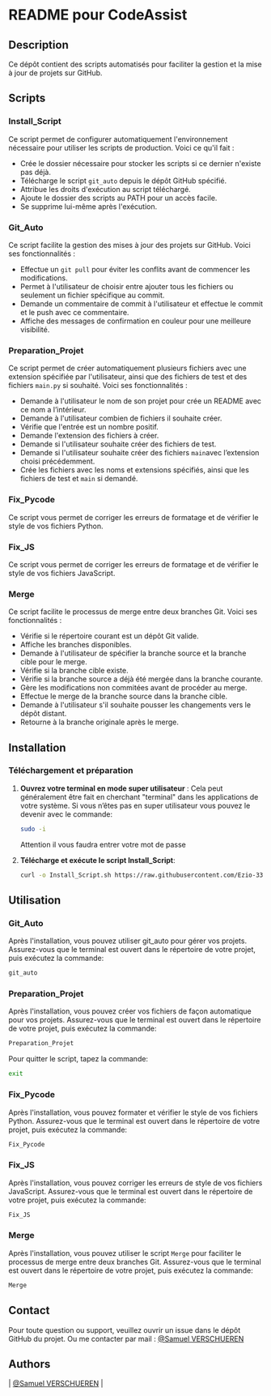 # README pour CodeAssist

## Description

Ce dépôt contient des scripts automatisés pour faciliter la gestion et la mise à jour de projets sur GitHub.

## Scripts

### Install_Script

Ce script permet de configurer automatiquement l'environnement nécessaire pour utiliser les scripts de production. Voici ce qu'il fait :

- Crée le dossier nécessaire pour stocker les scripts si ce dernier n'existe pas déjà.
- Télécharge le script `git_auto` depuis le dépôt GitHub spécifié.
- Attribue les droits d'exécution au script téléchargé.
- Ajoute le dossier des scripts au PATH pour un accès facile.
- Se supprime lui-même après l'exécution.

### Git_Auto

Ce script facilite la gestion des mises à jour des projets sur GitHub. Voici ses fonctionnalités :

- Effectue un `git pull` pour éviter les conflits avant de commencer les modifications.
- Permet à l'utilisateur de choisir entre ajouter tous les fichiers ou seulement un fichier spécifique au commit.
- Demande un commentaire de commit à l'utilisateur et effectue le commit et le push avec ce commentaire.
- Affiche des messages de confirmation en couleur pour une meilleure visibilité.

### Preparation_Projet

Ce script permet de créer automatiquement plusieurs fichiers avec une extension spécifiée par l'utilisateur, ainsi que des fichiers de test et des fichiers `main.py` si souhaité. Voici ses fonctionnalités :

- Demande à l'utilisateur le nom de son projet pour crée un README avec ce nom a l’intérieur.
- Demande à l'utilisateur combien de fichiers il souhaite créer.
- Vérifie que l'entrée est un nombre positif.
- Demande l'extension des fichiers à créer.
- Demande si l'utilisateur souhaite créer des fichiers de test.
- Demande si l'utilisateur souhaite créer des fichiers `main`avec l’extension choisi précédemment.
- Crée les fichiers avec les noms et extensions spécifiés, ainsi que les fichiers de test et `main` si demandé.

### Fix_Pycode

Ce script vous permet de corriger les erreurs de formatage et de vérifier le style de vos fichiers Python.

### Fix_JS

Ce script vous permet de corriger les erreurs de formatage et de vérifier le style de vos fichiers JavaScript.

### Merge

Ce script facilite le processus de merge entre deux branches Git. Voici ses fonctionnalités :

- Vérifie si le répertoire courant est un dépôt Git valide.
- Affiche les branches disponibles.
- Demande à l'utilisateur de spécifier la branche source et la branche cible pour le merge.
- Vérifie si la branche cible existe.
- Vérifie si la branche source a déjà été mergée dans la branche courante.
- Gère les modifications non commitées avant de procéder au merge.
- Effectue le merge de la branche source dans la branche cible.
- Demande à l'utilisateur s'il souhaite pousser les changements vers le dépôt distant.
- Retourne à la branche originale après le merge.

## Installation

### Téléchargement et préparation

1. **Ouvrez votre terminal en mode super utilisateur** :
   Cela peut généralement être fait en cherchant "terminal" dans les applications de votre système.
   Si vous n’êtes pas en super utilisateur vous pouvez le devenir avec le commande:

   ```bash
   sudo -i
   ```

   Attention il vous faudra entrer votre mot de passe

2. **Télécharge et exécute le script Install_Script**:
   ```bash
   curl -o Install_Script.sh https://raw.githubusercontent.com/Ezio-33/Script_Prod/main/Install_Script && chmod +x Install_Script.sh && bash Install_Script.sh
   ```

## Utilisation

### Git_Auto

Après l'installation, vous pouvez utiliser git_auto pour gérer vos projets.
Assurez-vous que le terminal est ouvert dans le répertoire de votre projet, puis exécutez la commande:

```bash
git_auto
```

### Preparation_Projet

Après l'installation, vous pouvez créer vos fichiers de façon automatique pour vos projets.
Assurez-vous que le terminal est ouvert dans le répertoire de votre projet, puis exécutez la commande:

```bash
Preparation_Projet
```

Pour quitter le script, tapez la commande:

```bash
exit
```

### Fix_Pycode

Après l'installation, vous pouvez formater et vérifier le style de vos fichiers Python.
Assurez-vous que le terminal est ouvert dans le répertoire de votre projet, puis exécutez la commande:

```bash
Fix_Pycode
```

### Fix_JS

Après l'installation, vous pouvez corriger les erreurs de style de vos fichiers JavaScript.
Assurez-vous que le terminal est ouvert dans le répertoire de votre projet, puis exécutez la commande:

```bash
Fix_JS
```

### Merge

Après l'installation, vous pouvez utiliser le script `Merge` pour faciliter le processus de merge entre deux branches Git.
Assurez-vous que le terminal est ouvert dans le répertoire de votre projet, puis exécutez la commande:

```bash
Merge
```

## Contact

Pour toute question ou support, veuillez ouvrir un issue dans le dépôt GitHub du projet.
Ou me contacter par mail : [@Samuel VERSCHUEREN](8691@holbertonstudents.com)

## Authors

| [@Samuel VERSCHUEREN](https://github.com/Ezio-33) |
